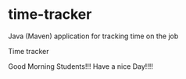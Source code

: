 # time-tracker
Java (Maven) application for tracking time on the job

Time tracker

Good Morning Students!!!
Have a nice Day!!!!
